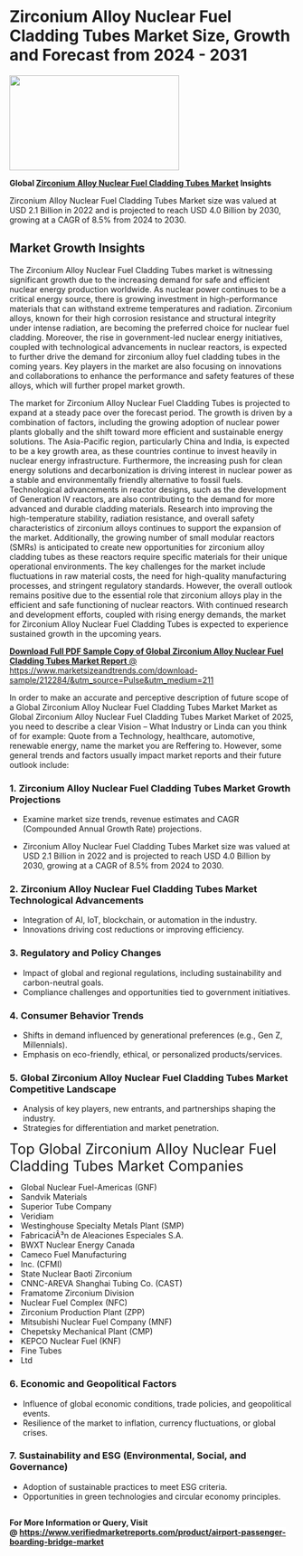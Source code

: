<H1>Zirconium Alloy Nuclear Fuel Cladding Tubes Market Size, Growth and Forecast from 2024 - 2031</H1><img class="aligncenter size-medium wp-image-584254" src="https://thirdeyenews.in/wp-content/uploads/2024/09/Global-Market-Research-300x168.jpeg" alt="" width="300" height="168" /><p><strong>Global&nbsp;<a href="https://www.marketsizeandtrends.com/download-sample/212284/&amp;utm_source=Pulse&amp;utm_medium=211">Zirconium Alloy Nuclear Fuel Cladding Tubes Market</a> Insights</strong></p><p>Zirconium Alloy Nuclear Fuel Cladding Tubes Market size was valued at USD 2.1 Billion in 2022 and is projected to reach USD 4.0 Billion by 2030, growing at a CAGR of 8.5% from 2024 to 2030.</p><p><h2>Market Growth Insights</h2> <p>The Zirconium Alloy Nuclear Fuel Cladding Tubes market is witnessing significant growth due to the increasing demand for safe and efficient nuclear energy production worldwide. As nuclear power continues to be a critical energy source, there is growing investment in high-performance materials that can withstand extreme temperatures and radiation. Zirconium alloys, known for their high corrosion resistance and structural integrity under intense radiation, are becoming the preferred choice for nuclear fuel cladding. Moreover, the rise in government-led nuclear energy initiatives, coupled with technological advancements in nuclear reactors, is expected to further drive the demand for zirconium alloy fuel cladding tubes in the coming years. Key players in the market are also focusing on innovations and collaborations to enhance the performance and safety features of these alloys, which will further propel market growth.</p> <p><a href="#"></a></p> <p>The market for Zirconium Alloy Nuclear Fuel Cladding Tubes is projected to expand at a steady pace over the forecast period. The growth is driven by a combination of factors, including the growing adoption of nuclear power plants globally and the shift toward more efficient and sustainable energy solutions. The Asia-Pacific region, particularly China and India, is expected to be a key growth area, as these countries continue to invest heavily in nuclear energy infrastructure. Furthermore, the increasing push for clean energy solutions and decarbonization is driving interest in nuclear power as a stable and environmentally friendly alternative to fossil fuels. Technological advancements in reactor designs, such as the development of Generation IV reactors, are also contributing to the demand for more advanced and durable cladding materials. Research into improving the high-temperature stability, radiation resistance, and overall safety characteristics of zirconium alloys continues to support the expansion of the market. Additionally, the growing number of small modular reactors (SMRs) is anticipated to create new opportunities for zirconium alloy cladding tubes as these reactors require specific materials for their unique operational environments. The key challenges for the market include fluctuations in raw material costs, the need for high-quality manufacturing processes, and stringent regulatory standards. However, the overall outlook remains positive due to the essential role that zirconium alloys play in the efficient and safe functioning of nuclear reactors. With continued research and development efforts, coupled with rising energy demands, the market for Zirconium Alloy Nuclear Fuel Cladding Tubes is expected to experience sustained growth in the upcoming years.</p> <p><a href="#"></p><p><span class=""><strong>Download Full PDF Sample Copy of Global Zirconium Alloy Nuclear Fuel Cladding Tubes Market Report</strong> @ <a href="https://www.marketsizeandtrends.com/download-sample/212284/&amp;utm_source=Pulse&amp;utm_medium=211" target="_blank">https://www.marketsizeandtrends.com/download-sample/212284/&amp;utm_source=Pulse&amp;utm_medium=211</a></span></p><p>In order to make an accurate and perceptive description of future scope of a Global&nbsp;Zirconium Alloy Nuclear Fuel Cladding Tubes Market Market as Global&nbsp;Zirconium Alloy Nuclear Fuel Cladding Tubes Market Market of 2025, you need to describe a clear Vision &ndash; What Industry or Linda can you think of for example: Quote from a Technology, healthcare, automotive, renewable energy, name the market you are Reffering to. However, some general trends and factors usually impact market reports and their future outlook include:</p><h3>1.&nbsp;<strong>Zirconium Alloy Nuclear Fuel Cladding Tubes Market Growth Projections</strong></h3><ul><li>Examine market size trends, revenue estimates and CAGR (Compounded Annual Growth Rate) projections.</li><li><p>Zirconium Alloy Nuclear Fuel Cladding Tubes Market size was valued at USD 2.1 Billion in 2022 and is projected to reach USD 4.0 Billion by 2030, growing at a CAGR of 8.5% from 2024 to 2030.</p></li></ul><h3>2.&nbsp;<strong>Zirconium Alloy Nuclear Fuel Cladding Tubes Market Technological Advancements</strong></h3><ul><li>Integration of AI, IoT, blockchain, or automation in the industry.</li><li>Innovations driving cost reductions or improving efficiency.</li></ul><h3>3.&nbsp;<strong>Regulatory and Policy Changes</strong></h3><ul><li>Impact of global and regional regulations, including sustainability and carbon-neutral goals.</li><li>Compliance challenges and opportunities tied to government initiatives.</li></ul><h3>4.&nbsp;<strong>Consumer Behavior Trends</strong></h3><ul><li>Shifts in demand influenced by generational preferences (e.g., Gen Z, Millennials).</li><li>Emphasis on eco-friendly, ethical, or personalized products/services.</li></ul><h3>5.&nbsp;<strong>Global Zirconium Alloy Nuclear Fuel Cladding Tubes Market Competitive Landscape</strong></h3><ul><li>Analysis of key players, new entrants, and partnerships shaping the industry.</li><li>Strategies for differentiation and market penetration.</li></ul><p data-pm-slice="1 1 []"><span style="color: inherit; font-family: inherit; font-size: 25px;">Top Global Zirconium Alloy Nuclear Fuel Cladding Tubes Market Companies</span></p><div class="" data-test-id=""><p><li>Global Nuclear Fuel-Americas (GNF)</li><li> Sandvik Materials</li><li> Superior Tube Company</li><li> Veridiam</li><li> Westinghouse Specialty Metals Plant (SMP)</li><li> FabricaciÃ³n de Aleaciones Especiales S.A.</li><li> BWXT Nuclear Energy Canada</li><li> Cameco Fuel Manufacturing</li><li> Inc. (CFMI)</li><li> State Nuclear Baoti Zirconium</li><li> CNNC-AREVA Shanghai Tubing Co. (CAST)</li><li> Framatome Zirconium Division</li><li> Nuclear Fuel Complex (NFC)</li><li> Zirconium Production Plant (ZPP)</li><li> Mitsubishi Nuclear Fuel Company (MNF)</li><li> Chepetsky Mechanical Plant (CMP)</li><li> KEPCO Nuclear Fuel (KNF)</li><li> Fine Tubes</li><li> Ltd</li></p></div><h3>6.&nbsp;<strong>Economic and Geopolitical Factors</strong></h3><ul><li>Influence of global economic conditions, trade policies, and geopolitical events.</li><li>Resilience of the market to inflation, currency fluctuations, or global crises.</li></ul><h3>7.&nbsp;<strong>Sustainability and ESG (Environmental, Social, and Governance)</strong></h3><ul><li>Adoption of sustainable practices to meet ESG criteria.</li><li>Opportunities in green technologies and circular economy principles.</li></ul><h2><strong style="font-size: 14px;">For More Information or Query, Visit @&nbsp;</strong><a style="background-color: #ffffff; font-size: 14px;" href="https://www.marketsizeandtrends.com/report/zirconium-alloy-nuclear-fuel-cladding-tubes-market/" target="_blank">https://www.verifiedmarketreports.com/product/airport-passenger-boarding-bridge-market</a></h2>
